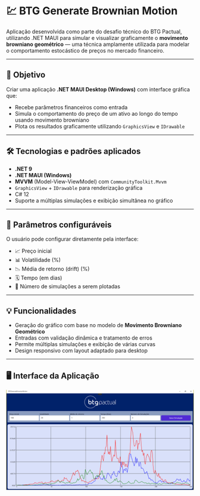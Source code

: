 # 💹 BTG Generate Brownian Motion

Aplicação desenvolvida como parte do desafio técnico do BTG Pactual, utilizando .NET MAUI para simular e visualizar graficamente 
o **movimento browniano geométrico** — uma técnica amplamente utilizada para modelar o comportamento estocástico de preços no mercado financeiro.

---

## 📌 Objetivo

Criar uma aplicação **.NET MAUI Desktop (Windows)** com interface gráfica que:

- Recebe parâmetros financeiros como entrada
- Simula o comportamento do preço de um ativo ao longo do tempo usando movimento browniano
- Plota os resultados graficamente utilizando `GraphicsView` e `IDrawable`

---

## 🛠️ Tecnologias e padrões aplicados

- **.NET 9**
- **.NET MAUI (Windows)**
- **MVVM** (Model-View-ViewModel) com `CommunityToolkit.Mvvm`
- `GraphicsView` + `IDrawable` para renderização gráfica
- C# 12
- Suporte a múltiplas simulações e exibição simultânea no gráfico

---

## 🧪 Parâmetros configuráveis

O usuário pode configurar diretamente pela interface:

- 📈 Preço inicial
- 📊 Volatilidade (%)
- 📉 Média de retorno (drift) (%)
- 🗓️ Tempo (em dias)
- 🔁 Número de simulações a serem plotadas

---

## 💡 Funcionalidades

- Geração do gráfico com base no modelo de **Movimento Browniano Geométrico**
- Entradas com validação dinâmica e tratamento de erros
- Permite múltiplas simulações e exibição de várias curvas
- Design responsivo com layout adaptado para desktop

---

## 🖥️ Interface da Aplicação
![Print da aplicação](./screenshot.png)



